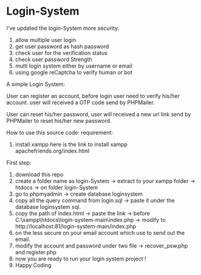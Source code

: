 # Login-System

I've updated the login-System more security.

1) allow multiple user login
2) get user password as hash password
3) check user for the verification status
4) check user password Strength
5) multi login system either by username or email
6) using google reCaptcha to verify human or bot

A simple Login System:

User can register an account, before login user need to verify his/her account. user will received a OTP code send by PHPMailer.

User can reset his/her password, user will received a new url link send by PHPMailer to reset his/her new password.

How to use this source code:
requirement:

1) install xampp
   here is the link to install xampp
   apachefriends.org/index.html

First step:

1) download this repo
2) create a folder name as login-System -> extract to your xampp folder -> htdocs -> on folder login-System
3) go to phpmyadmin -> create database loginsystem
4) copy all the query command from login.sql -> paste it under the database loginsystem sql.
5) copy the path of index.html -> paste the link -> before C:\xampp\htdocs\login-system-main\index.php ->
   modify to http://localhost:81/login-system-main/index.php
6) on the less secure on your email account which use to send out the email.
7) modify the account and password under two file -> recover_psw.php and register.php
8) now you are ready to run your login system project !
9) Happy Coding
